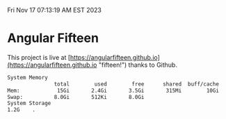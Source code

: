 Fri Nov 17 07:13:19 AM EST 2023

# Angular Fifteen


This project is live at [https://angularfifteen.github.io](https://angularfifteen.github.io "fifteen!") thanks to Github.

```bash
System Memory
               total        used        free      shared  buff/cache   available
Mem:            15Gi       2.4Gi       3.5Gi       315Mi        10Gi        12Gi
Swap:          8.0Gi       512Ki       8.0Gi
System Storage
1.2G	.
